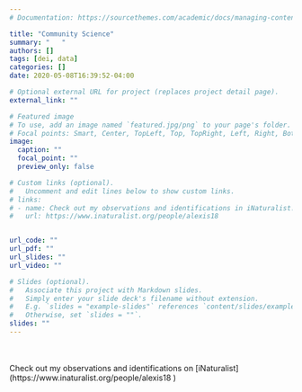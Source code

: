 ```yaml
---
# Documentation: https://sourcethemes.com/academic/docs/managing-content/

title: "Community Science"
summary: "   "
authors: []
tags: [dei, data]
categories: []
date: 2020-05-08T16:39:52-04:00

# Optional external URL for project (replaces project detail page).
external_link: ""

# Featured image
# To use, add an image named `featured.jpg/png` to your page's folder.
# Focal points: Smart, Center, TopLeft, Top, TopRight, Left, Right, BottomLeft, Bottom, BottomRight.
image:
  caption: ""
  focal_point: ""
  preview_only: false

# Custom links (optional).
#   Uncomment and edit lines below to show custom links.
# links:
# - name: Check out my observations and identifications in iNaturalist!
#   url: https://www.inaturalist.org/people/alexis18


url_code: ""
url_pdf: ""
url_slides: ""
url_video: ""

# Slides (optional).
#   Associate this project with Markdown slides.
#   Simply enter your slide deck's filename without extension.
#   E.g. `slides = "example-slides"` references `content/slides/example-slides.md`.
#   Otherwise, set `slides = ""`.
slides: ""
---
```

<br>
<br>
Check out my observations and identifications on [iNaturalist](https://www.inaturalist.org/people/alexis18
)
